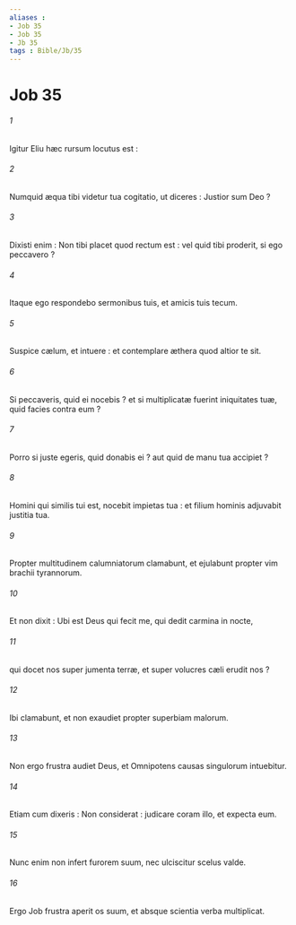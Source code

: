```yaml
---
aliases : 
- Job 35
- Job 35
- Jb 35
tags : Bible/Jb/35
---
```


# Job 35

###### 1
Igitur Eliu hæc rursum locutus est :
###### 2
Numquid æqua tibi videtur tua cogitatio, ut diceres : Justior sum Deo ?
###### 3
Dixisti enim : Non tibi placet quod rectum est : vel quid tibi proderit, si ego peccavero ?
###### 4
Itaque ego respondebo sermonibus tuis, et amicis tuis tecum.
###### 5
Suspice cælum, et intuere : et contemplare æthera quod altior te sit.
###### 6
Si peccaveris, quid ei nocebis ? et si multiplicatæ fuerint iniquitates tuæ, quid facies contra eum ?
###### 7
Porro si juste egeris, quid donabis ei ? aut quid de manu tua accipiet ?
###### 8
Homini qui similis tui est, nocebit impietas tua : et filium hominis adjuvabit justitia tua.
###### 9
Propter multitudinem calumniatorum clamabunt, et ejulabunt propter vim brachii tyrannorum.
###### 10
Et non dixit : Ubi est Deus qui fecit me, qui dedit carmina in nocte,
###### 11
qui docet nos super jumenta terræ, et super volucres cæli erudit nos ?
###### 12
Ibi clamabunt, et non exaudiet propter superbiam malorum.
###### 13
Non ergo frustra audiet Deus, et Omnipotens causas singulorum intuebitur.
###### 14
Etiam cum dixeris : Non considerat : judicare coram illo, et expecta eum.
###### 15
Nunc enim non infert furorem suum, nec ulciscitur scelus valde.
###### 16
Ergo Job frustra aperit os suum, et absque scientia verba multiplicat.
